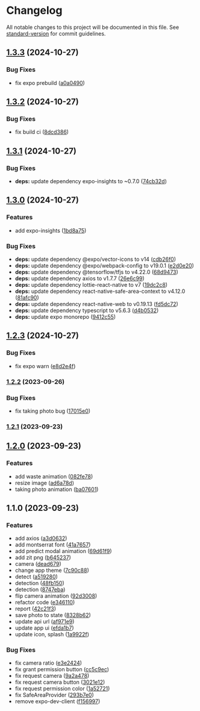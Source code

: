 # Changelog

All notable changes to this project will be documented in this file. See [standard-version](https://github.com/conventional-changelog/standard-version) for commit guidelines.

## [1.3.3](https://github.com/zit-software/zit-waste-mobile/compare/v1.3.2...v1.3.3) (2024-10-27)


### Bug Fixes

* fix expo prebuild ([a0a0490](https://github.com/zit-software/zit-waste-mobile/commit/a0a04904615fd73915e0408c63525ee8e0b23db5))

## [1.3.2](https://github.com/zit-software/zit-waste-mobile/compare/v1.3.1...v1.3.2) (2024-10-27)

### Bug Fixes

-   fix build ci ([8dcd386](https://github.com/zit-software/zit-waste-mobile/commit/8dcd38619f61245df93fe70c1b55ca4a23eb4e51))

## [1.3.1](https://github.com/zit-software/zit-waste-mobile/compare/v1.3.0...v1.3.1) (2024-10-27)

### Bug Fixes

-   **deps:** update dependency expo-insights to ~0.7.0 ([74cb32d](https://github.com/zit-software/zit-waste-mobile/commit/74cb32d0a543f72b27dd4129fa24567c3a5adcfa))

## [1.3.0](https://github.com/zit-software/zit-waste-mobile/compare/v1.2.3...v1.3.0) (2024-10-27)

### Features

-   add expo-insights ([1bd8a75](https://github.com/zit-software/zit-waste-mobile/commit/1bd8a758cd8318836c6956b6667e45b997558e7f))

### Bug Fixes

-   **deps:** update dependency @expo/vector-icons to v14 ([cdb26f0](https://github.com/zit-software/zit-waste-mobile/commit/cdb26f01be31a0d3b7035f276c6838ae448f9aa0))
-   **deps:** update dependency @expo/webpack-config to v19.0.1 ([e2d0e20](https://github.com/zit-software/zit-waste-mobile/commit/e2d0e20b28d3bbecf0c73aaa6635645e4dafd197))
-   **deps:** update dependency @tensorflow/tfjs to v4.22.0 ([68d9473](https://github.com/zit-software/zit-waste-mobile/commit/68d9473424545f8bf62aea4e8a1d85c992d4efff))
-   **deps:** update dependency axios to v1.7.7 ([26e6c99](https://github.com/zit-software/zit-waste-mobile/commit/26e6c999f252f4a98123dc76194aaec06797222a))
-   **deps:** update dependency lottie-react-native to v7 ([19dc2c8](https://github.com/zit-software/zit-waste-mobile/commit/19dc2c81f7e5eea3380e97a883203fdc5e36aea5))
-   **deps:** update dependency react-native-safe-area-context to v4.12.0 ([81afc90](https://github.com/zit-software/zit-waste-mobile/commit/81afc90fba29cc46f7d840a3937b9ab6a99de6f5))
-   **deps:** update dependency react-native-web to v0.19.13 ([fd5dc72](https://github.com/zit-software/zit-waste-mobile/commit/fd5dc7203cf34d5f4c97ae7ea1bd46ce9793282b))
-   **deps:** update dependency typescript to v5.6.3 ([d4b0532](https://github.com/zit-software/zit-waste-mobile/commit/d4b0532d40020023b88c8acd246de88d9a746018))
-   **deps:** update expo monorepo ([9412c55](https://github.com/zit-software/zit-waste-mobile/commit/9412c55bc207ad759dcf658ea9fcf05004c03fe2))

## [1.2.3](https://github.com/zit-software/zit-waste-mobile/compare/v1.2.2...v1.2.3) (2024-10-27)

### Bug Fixes

-   fix expo warn ([e8d2e4f](https://github.com/zit-software/zit-waste-mobile/commit/e8d2e4f4736633f88a0365209817fb507d1210e4))

### [1.2.2](https://github.com/zit-software/zit-waste-mobile/compare/v1.2.1...v1.2.2) (2023-09-26)

### Bug Fixes

-   fix taking photo bug ([17015e0](https://github.com/zit-software/zit-waste-mobile/commit/17015e06e7e46827f3dcd87a078c7ef845f55374))

### [1.2.1](https://github.com/zit-software/zit-waste-mobile/compare/v1.2.0...v1.2.1) (2023-09-23)

## [1.2.0](https://github.com/zit-software/zit-waste-mobile/compare/v1.1.0...v1.2.0) (2023-09-23)

### Features

-   add waste animation ([082fe78](https://github.com/zit-software/zit-waste-mobile/commit/082fe781d0af4d9e689e0c6e0c1f23887aab3131))
-   resize image ([ad6a78d](https://github.com/zit-software/zit-waste-mobile/commit/ad6a78d925c2f40651e153a6068776a5e17bb508))
-   taking photo animation ([ba07601](https://github.com/zit-software/zit-waste-mobile/commit/ba076019aba150119c1ff7c58d28c6530d579014))

## 1.1.0 (2023-09-23)

### Features

-   add axios ([a3d0632](https://github.com/zit-software/zit-waste-mobile/commit/a3d063242d966d7cbfa0ac59928a6491dd54f0a5))
-   add montserrat font ([41a7657](https://github.com/zit-software/zit-waste-mobile/commit/41a765731b7fba8ab8808287a377b15092cce408))
-   add predict modal animation ([69d61f9](https://github.com/zit-software/zit-waste-mobile/commit/69d61f92740fcac92efd729167bcbcc19e0cddef))
-   add zit png ([b645237](https://github.com/zit-software/zit-waste-mobile/commit/b64523704770e8c92d6d57d3341b0edccacf3670))
-   camera ([dead679](https://github.com/zit-software/zit-waste-mobile/commit/dead67924db2543553b7cb621919bb854226a56b))
-   change app theme ([7c90c88](https://github.com/zit-software/zit-waste-mobile/commit/7c90c88b8681fe8329d2ee82ec7eab30afa692d7))
-   detect ([a519280](https://github.com/zit-software/zit-waste-mobile/commit/a519280aaf747f164688894647b53bc259d8205f))
-   detection ([48fb150](https://github.com/zit-software/zit-waste-mobile/commit/48fb150d9af1be11f7f84fbdf825e7294821600a))
-   detection ([8747eba](https://github.com/zit-software/zit-waste-mobile/commit/8747eba8e1072fe4c3b0aeeeb968f57a1f6444a4))
-   flip camera animation ([92d3008](https://github.com/zit-software/zit-waste-mobile/commit/92d3008447b3781eec43bd61e9259f28a1858bcb))
-   refactor code ([e346110](https://github.com/zit-software/zit-waste-mobile/commit/e3461101adfce40bd0fcfa5a77dd58fd630ba89e))
-   report ([42c21f3](https://github.com/zit-software/zit-waste-mobile/commit/42c21f34f1d50245aacdf03b2f0d4d171a4f8272))
-   save photo to state ([8328b62](https://github.com/zit-software/zit-waste-mobile/commit/8328b624406566f96fb0d912ae88daddaedb204b))
-   update api url ([af971e9](https://github.com/zit-software/zit-waste-mobile/commit/af971e9df389344cb949123dc83410e617840173))
-   update app ui ([efda1b7](https://github.com/zit-software/zit-waste-mobile/commit/efda1b727e7c7a70dca8745a797f38d3c5199554))
-   update icon, splash ([1a9922f](https://github.com/zit-software/zit-waste-mobile/commit/1a9922f1b16a4480b855f610bb6a16d8cf74a574))

### Bug Fixes

-   fix camera ratio ([e3e2424](https://github.com/zit-software/zit-waste-mobile/commit/e3e2424035d1400a9ea3817a72d92c7b35195472))
-   fix grant permission button ([cc5c9ec](https://github.com/zit-software/zit-waste-mobile/commit/cc5c9ec05526f37b7a0bfa99398e6417538a5093))
-   fix request camera ([9a2a478](https://github.com/zit-software/zit-waste-mobile/commit/9a2a478a6e30efe522f08eae27c1b36a70fb4301))
-   fix request camera button ([3021e12](https://github.com/zit-software/zit-waste-mobile/commit/3021e12d8d03295f560b6360d56e8c9b3eee1667))
-   fix request permission color ([1a52721](https://github.com/zit-software/zit-waste-mobile/commit/1a52721951284c01e304b406a8eb7c31aea7c38b))
-   fix SafeAreaProvider ([293b7e0](https://github.com/zit-software/zit-waste-mobile/commit/293b7e0c2d482a8988d0a694b1fadcf6fd3c3e6a))
-   remove expo-dev-client ([f156997](https://github.com/zit-software/zit-waste-mobile/commit/f15699770c0ee47717fbde86dc332931f5acd58f))

